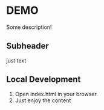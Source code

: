  # DEMO
Some description!

## Subheader

just text

## Local Development

1. Open index.html in your browser.
2. Just enjoy the content
